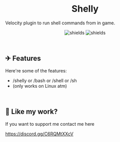 <h1 align="center" id="title">Shelly</h1>

<p id="description">Velocity plugin to run shell commands from in game.</p>

<p align="center"><img src="https://img.shields.io/discord/992429435687018588?label=Discord" alt="shields"> <img src="https://img.shields.io/github/license/LightningReflex/Rerouted" alt="shields"></p>
<p>&nbsp;</p>

<h2>✈ Features</h2>

Here're some of the features:

* /shelly or /bash or /shell or /sh
* (only works on Linux atm)
<p>&nbsp;</p>

<h2>💖 Like my work?</h2>

If you want to support me contact me here<p>https://discord.gg/C6RQMtXXcV</p>
